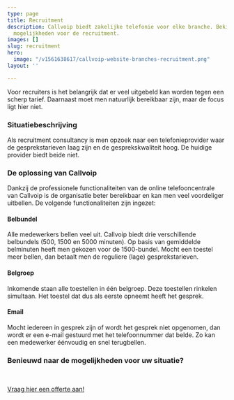 ```yaml
---
type: page
title: Recruitment
description: Callvoip biedt zakelijke telefonie voor elke branche. Bekijk hier de
  mogelijkheden voor de recruitment.
images: []
slug: recruitment
hero:
  image: "/v1561638617/callvoip-website-branches-recruitment.png"
layout: ''

---
```

Voor recruiters is het belangrijk dat er veel uitgebeld kan worden tegen een scherp tarief. Daarnaast moet men natuurlijk bereikbaar zijn, maar de focus ligt hier niet.

### Situatiebeschrijving

Als recruitment consultancy is men opzoek naar een telefonieprovider waar de gesprekstarieven laag zijn en de gesprekskwaliteit hoog. De huidige provider biedt beide niet.

### De oplossing van Callvoip

Dankzij de professionele functionaliteiten van de online telefooncentrale van Callvoip is de organisatie beter bereikbaar en kan men veel voordeliger uitbellen. De volgende functionaliteiten zijn ingezet:

#### Belbundel

Alle medewerkers bellen veel uit. Callvoip biedt drie verschillende belbundels (500, 1500 en 5000 minuten). Op basis van gemiddelde belminuten heeft men gekozen voor de 1500-bundel. Mocht een toestel meer bellen, dan betaalt men de reguliere (lage) gesprekstarieven.

#### Belgroep

Inkomende staan alle toestellen in één belgroep. Deze toestellen rinkelen simultaan. Het toestel dat dus als eerste opneemt heeft het gesprek.

#### Email

Mocht iedereen in gesprek zijn of wordt het gesprek niet opgenomen, dan wordt er een e-mail gestuurd met het telefoonnummer dat belde. Zo kan een medewerker éénvoudig en snel terugbellen.

### Benieuwd naar de mogelijkheden voor uw situatie?

<br>

<a href="/offerte/" class="button">Vraag hier een offerte aan!</a>